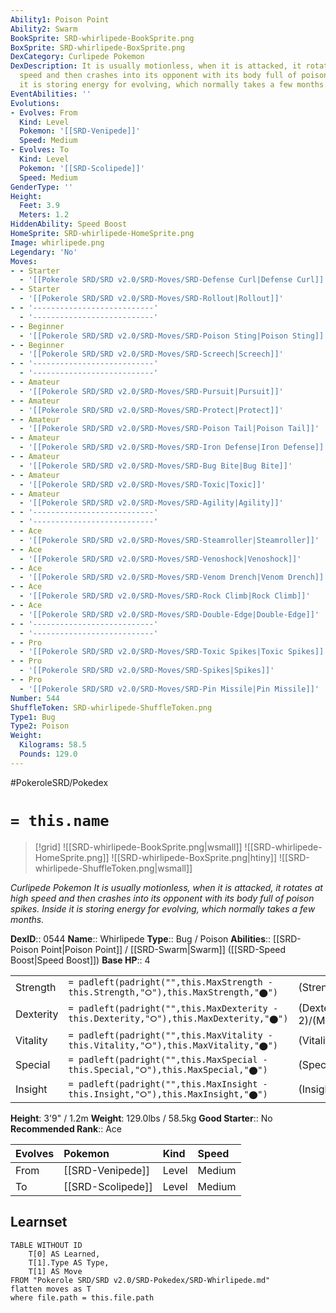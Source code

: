```yaml
---
Ability1: Poison Point
Ability2: Swarm
BookSprite: SRD-whirlipede-BookSprite.png
BoxSprite: SRD-whirlipede-BoxSprite.png
DexCategory: Curlipede Pokemon
DexDescription: It is usually motionless, when it is attacked, it rotates at high
  speed and then crashes into its opponent with its body full of poison spikes. Inside
  it is storing energy for evolving, which normally takes a few months.
EventAbilities: ''
Evolutions:
- Evolves: From
  Kind: Level
  Pokemon: '[[SRD-Venipede]]'
  Speed: Medium
- Evolves: To
  Kind: Level
  Pokemon: '[[SRD-Scolipede]]'
  Speed: Medium
GenderType: ''
Height:
  Feet: 3.9
  Meters: 1.2
HiddenAbility: Speed Boost
HomeSprite: SRD-whirlipede-HomeSprite.png
Image: whirlipede.png
Legendary: 'No'
Moves:
- - Starter
  - '[[Pokerole SRD/SRD v2.0/SRD-Moves/SRD-Defense Curl|Defense Curl]]'
- - Starter
  - '[[Pokerole SRD/SRD v2.0/SRD-Moves/SRD-Rollout|Rollout]]'
- - '---------------------------'
  - '---------------------------'
- - Beginner
  - '[[Pokerole SRD/SRD v2.0/SRD-Moves/SRD-Poison Sting|Poison Sting]]'
- - Beginner
  - '[[Pokerole SRD/SRD v2.0/SRD-Moves/SRD-Screech|Screech]]'
- - '---------------------------'
  - '---------------------------'
- - Amateur
  - '[[Pokerole SRD/SRD v2.0/SRD-Moves/SRD-Pursuit|Pursuit]]'
- - Amateur
  - '[[Pokerole SRD/SRD v2.0/SRD-Moves/SRD-Protect|Protect]]'
- - Amateur
  - '[[Pokerole SRD/SRD v2.0/SRD-Moves/SRD-Poison Tail|Poison Tail]]'
- - Amateur
  - '[[Pokerole SRD/SRD v2.0/SRD-Moves/SRD-Iron Defense|Iron Defense]]'
- - Amateur
  - '[[Pokerole SRD/SRD v2.0/SRD-Moves/SRD-Bug Bite|Bug Bite]]'
- - Amateur
  - '[[Pokerole SRD/SRD v2.0/SRD-Moves/SRD-Toxic|Toxic]]'
- - Amateur
  - '[[Pokerole SRD/SRD v2.0/SRD-Moves/SRD-Agility|Agility]]'
- - '---------------------------'
  - '---------------------------'
- - Ace
  - '[[Pokerole SRD/SRD v2.0/SRD-Moves/SRD-Steamroller|Steamroller]]'
- - Ace
  - '[[Pokerole SRD/SRD v2.0/SRD-Moves/SRD-Venoshock|Venoshock]]'
- - Ace
  - '[[Pokerole SRD/SRD v2.0/SRD-Moves/SRD-Venom Drench|Venom Drench]]'
- - Ace
  - '[[Pokerole SRD/SRD v2.0/SRD-Moves/SRD-Rock Climb|Rock Climb]]'
- - Ace
  - '[[Pokerole SRD/SRD v2.0/SRD-Moves/SRD-Double-Edge|Double-Edge]]'
- - '---------------------------'
  - '---------------------------'
- - Pro
  - '[[Pokerole SRD/SRD v2.0/SRD-Moves/SRD-Toxic Spikes|Toxic Spikes]]'
- - Pro
  - '[[Pokerole SRD/SRD v2.0/SRD-Moves/SRD-Spikes|Spikes]]'
- - Pro
  - '[[Pokerole SRD/SRD v2.0/SRD-Moves/SRD-Pin Missile|Pin Missile]]'
Number: 544
ShuffleToken: SRD-whirlipede-ShuffleToken.png
Type1: Bug
Type2: Poison
Weight:
  Kilograms: 58.5
  Pounds: 129.0
---
```


#PokeroleSRD/Pokedex

# `= this.name`

> [!grid]
> ![[SRD-whirlipede-BookSprite.png|wsmall]]
> ![[SRD-whirlipede-HomeSprite.png]]
> ![[SRD-whirlipede-BoxSprite.png|htiny]]
> ![[SRD-whirlipede-ShuffleToken.png|wsmall]]


*Curlipede Pokemon*
*It is usually motionless, when it is attacked, it rotates at high speed and then crashes into its opponent with its body full of poison spikes. Inside it is storing energy for evolving, which normally takes a few months.*

**DexID**:: 0544
**Name**:: Whirlipede
**Type**:: Bug / Poison
**Abilities**:: [[SRD-Poison Point|Poison Point]] / [[SRD-Swarm|Swarm]] ([[SRD-Speed Boost|Speed Boost]])
**Base HP**:: 4

|           |                                                                                        |                                          |
| --------- | -------------------------------------------------------------------------------------- | ---------------------------------------- |
| Strength  | `= padleft(padright("",this.MaxStrength - this.Strength,"⭘"),this.MaxStrength,"⬤")`    | (Strength::2)/(MaxStrength::4)   |
| Dexterity | `= padleft(padright("",this.MaxDexterity - this.Dexterity,"⭘"),this.MaxDexterity,"⬤")` | (Dexterity:: 2)/(MaxDexterity::4) |
| Vitality  | `= padleft(padright("",this.MaxVitality - this.Vitality,"⭘"),this.MaxVitality,"⬤")`    | (Vitality::3)/(MaxVitality::6)   |
| Special   | `= padleft(padright("",this.MaxSpecial - this.Special,"⭘"),this.MaxSpecial,"⬤")`       | (Special::1)/(MaxSpecial::3)     |
| Insight   | `= padleft(padright("",this.MaxInsight - this.Insight,"⭘"),this.MaxInsight,"⬤")`       | (Insight::2)/(MaxInsight::5)     |

**Height**: 3'9" / 1.2m
**Weight**: 129.0lbs / 58.5kg
**Good Starter**:: No
**Recommended Rank**:: Ace

| Evolves   | Pokemon           | Kind   | Speed   |
|:----------|:------------------|:-------|:--------|
| From      | [[SRD-Venipede]]  | Level  | Medium  |
| To        | [[SRD-Scolipede]] | Level  | Medium  |

## Learnset

```dataview
TABLE WITHOUT ID
    T[0] AS Learned,
    T[1].Type AS Type,
    T[1] AS Move
FROM "Pokerole SRD/SRD v2.0/SRD-Pokedex/SRD-Whirlipede.md"
flatten moves as T
where file.path = this.file.path
```
